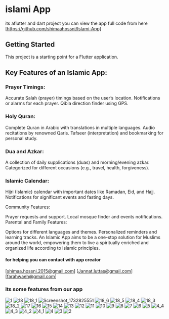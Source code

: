 # islami App

its aflutter and dart project you can view the app full code from here [https://github.com/shimaahossni/Islami-App]

## Getting Started

This project is a starting point for a Flutter application.

## Key Features of an Islamic App:
### Prayer Timings:

Accurate Salah (prayer) timings based on the user’s location.
Notifications or alarms for each prayer.
Qibla direction finder using GPS.
### Holy Quran:

Complete Quran in Arabic with translations in multiple languages.
Audio recitations by renowned Qaris.
Tafseer (interpretation) and bookmarking for personal study.
### Dua and Azkar:

A collection of daily supplications (duas) and morning/evening azkar.
Categorized for different occasions (e.g., travel, health, forgiveness).
### Islamic Calendar:

Hijri (Islamic) calendar with important dates like Ramadan, Eid, and Hajj.
Notifications for significant events and fasting days.

Community Features:

Prayer requests and support.
Local mosque finder and events notifications.
Parental and Family Features:

Options for different languages and themes.
Personalized reminders and learning tracks.
An Islamic App aims to be a one-stop solution for Muslims around the world, empowering them to live a spiritually enriched and organized life according to Islamic principles.

#### for helping you can contact with app creator 
[shimaa.hossni.2015@gmail.com]
[Jannat.luttas@gmail.com]
[farahwaeh@gmail.com]

### its some features from our app
![1](https://github.com/user-attachments/assets/b9f72e4e-6587-45d4-bea4-88967a190936)
![18](https://github.com/user-attachments/assets/c2d1f004-b303-4cca-937d-3a431fdc1240)
![18_1](https://github.com/user-attachments/assets/209459eb-6485-4385-b368-15b2a07b0a9f)
![Screenshot_1732825551](https://github.com/user-attachments/assets/1b65a9e9-1dcf-4e41-a0c1-852b58086370)
![18_6](https://github.com/user-attachments/assets/1d8aa1ef-2511-4a5b-a340-baafa4db0cc6)
![18_5](https://github.com/user-attachments/assets/7ab2c376-de0c-4bdd-8ab2-975ed171af32)
![18_4](https://github.com/user-attachments/assets/f8690f1d-e4cb-4a89-9438-64c9b96b57ce)
![18_3](https://github.com/user-attachments/assets/e6102f1c-393f-412e-8cf8-fc05df2b7f4d)
![18_2](https://github.com/user-attachments/assets/98908997-73d2-4032-ac40-812f0821a6d5)
![17](https://github.com/user-attachments/assets/6182b251-b726-452e-8e56-ecb3cfb5c179)
![16](https://github.com/user-attachments/assets/5f5042ed-9163-4e9a-9826-3f3cda0a96f3)
![15](https://github.com/user-attachments/assets/45759896-4f1b-48ca-affa-0cd8d4d25be3)
![14](https://github.com/user-attachments/assets/b25ab6a4-b7d5-48e5-9e3f-ddf19e6c7409)
![13](https://github.com/user-attachments/assets/49f450cd-ecc9-4e4f-be1f-67efa54014ca)
![12](https://github.com/user-attachments/assets/15acf232-de3d-4b96-bd9a-0a8f9198d98a)
![11](https://github.com/user-attachments/assets/ce1a6cbe-fad2-4f40-bfbe-c6ca2e025a7b)
![10](https://github.com/user-attachments/assets/14d3a6ab-7c9c-4aeb-bcb7-eea349a5cc36)
![9](https://github.com/user-attachments/assets/34978617-1add-41c8-9440-c74fcb31367b)
![8](https://github.com/user-attachments/assets/6d9cf37b-2f56-4fd4-ab93-4647868fc1cb)
![7](https://github.com/user-attachments/assets/48547dc2-dc13-43e8-b68f-87fcad8ee728)
![6](https://github.com/user-attachments/assets/085c14a4-de36-423e-8d7e-59b6be035281)
![5](https://github.com/user-attachments/assets/f026b6ee-2d8c-48ef-a7a5-c8578d3bd4aa)
![4_4](https://github.com/user-attachments/assets/a0394b18-012c-460f-a460-43744597d706)
![4_3](https://github.com/user-attachments/assets/09c512e8-92c5-45c6-bc88-fbc5683bc206)
![4_2](https://github.com/user-attachments/assets/eefbfcc3-6cc6-4518-8997-4cd520fa07cc)
![4_1](https://github.com/user-attachments/assets/50e44b71-645f-4dbb-90b4-069d781c9cc5)
![4](https://github.com/user-attachments/assets/597a84bc-720b-4a07-9e89-bf0b83cd4e8e)
![3](https://github.com/user-attachments/assets/518cacaf-8012-44a7-8c17-4c8c5ccdde6f)
![2](https://github.com/user-attachments/assets/cbcd384f-de42-47ee-9b6c-40c4ff0443ac)
